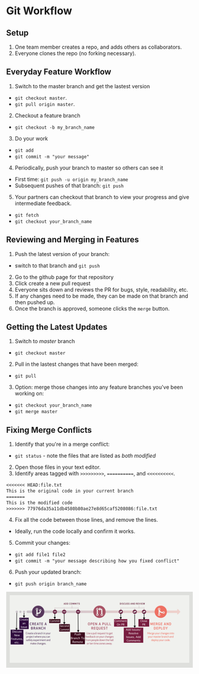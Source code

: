 # Git Workflow

## Setup

1. One team member creates a repo, and adds others as collaborators.
2. Everyone clones the repo (no forking necessary).

## Everyday Feature Workflow

1. Switch to the master branch and get the lastest version
  * `git checkout master`.
  * `git pull origin master`.
2. Checkout a feature branch
  * `git checkout -b my_branch_name`
3. Do your work
  * `git add`
  * `git commit -m "your message"`
4. Periodically, push your branch to master so others can see it
  * First time: `git push -u origin my_branch_name`
  * Subsequent pushes of that branch: `git push`
5. Your partners can checkout that branch to view your progress and give intermediate feedback.
  * `git fetch`
  * `git checkout your_branch_name`

## Reviewing and Merging in Features

1. Push the latest version of your branch:
  * switch to that branch and `git push`
2. Go to the github page for that repository
3. Click create a new pull request
4. Everyone sits down and reviews the PR for bugs, style, readability, etc.
5. If any changes need to be made, they can be made on that branch and then pushed up.
6. Once the branch is approved, someone clicks the `merge` button.

## Getting the Latest Updates

1. Switch to *master* branch
  * `git checkout master`
2. Pull in the lastest changes that have been merged:
  * `git pull`
3. Option: merge those changes into any feature branches you've been working on:
  * `git checkout your_branch_name`
  * `git merge master`

## Fixing Merge Conflicts

1. Identify that you're in a merge conflict:
  * `git status` - note the files that are listed as *both modified*
2. Open those files in your text editor.
3. Identify areas tagged with `>>>>>>>>>`, `==========`, and `<<<<<<<<<<`.
```
<<<<<<< HEAD:file.txt
This is the original code in your current branch
=======
This is the modified code
>>>>>>> 77976da35a11db4580b80ae27e8d65caf5208086:file.txt

```
4. Fix all the code between those lines, and remove the lines.
  * Ideally, run the code locally and confirm it works.
5. Commit your changes:
  * `git add file1 file2`
  * `git commit -m "your message describing how you fixed conflict"`
6. Push your updated branch:
  * `git push origin branch_name`

![workflow](github_workflows.jpg)
